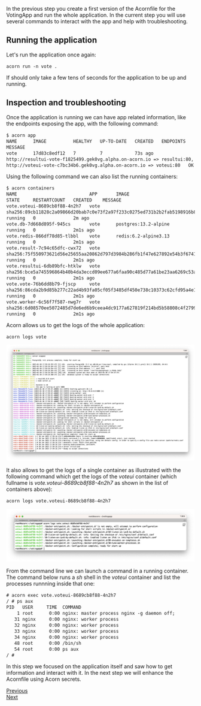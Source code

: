 In the previous step you create a first version of the Acornfile for the VotingApp and run the whole application. In the current step you will use several commands to interact with the app and help with troubleshooting.

## Running the application

Let's run the application once again:

```
acorn run -n vote .
```

If should only take a few tens of seconds for the application to be up and running.

## Inspection and troubleshooting

Once the application is running we can have app related information, like the endpoints exposing the app, with the following command:

```
$ acorn app
NAME      IMAGE          HEALTHY   UP-TO-DATE   CREATED   ENDPOINTS                                                                                                                                  MESSAGE
vote      17d83c8edf12   7         7            73s ago   http://resultui-vote-f1825499.gek0vg.alpha.on-acorn.io => resultui:80, http://voteui-vote-c7bc34b6.gek0vg.alpha.on-acorn.io => voteui:80   OK
```

Using the following command we can also list the running containers:

```
$ acorn containers
NAME                           APP       IMAGE                                                                     STATE     RESTARTCOUNT   CREATED    MESSAGE
vote.voteui-8689cb8f88-4n2h7   vote      sha256:89cb11828c2a09866d20bab7c0e73f2a97f233c0275ed731b2b2fab5198916b8   running   0              2m ago
vote.db-7d668d895f-945cs       vote      postgres:13.2-alpine                                                      running   0              2m1s ago
vote.redis-866df78d85-tlbbl    vote      redis:6.2-alpine3.13                                                      running   0              2m1s ago
vote.result-7c94c65dfc-cwx72   vote      sha256:75f550973621d56e25655aa20862d797d3984b286fb1f47e627892e54b3f6741   running   0              2m1s ago
vote.resultui-6db89bfc-htklw   vote      sha256:bce5a745596864b40b4da3eccd09ee677a6faa90c485d77a61be23aa6269c53a   running   0              2m1s ago
vote.vote-76b6dd8b79-fjscp     vote      sha256:86cda2b9d85b277c22ad4b93fa05cf05f3485df450e738c10373c62cfd95a4e1   running   0              2m1s ago
vote.worker-6c56f7f587-nwg7r   vote      sha256:6d08570ee5072485d7de6ed6b9ceea4dc9177a627819f214bd5b58808c4f2799   running   0              2m1s ago
```

Acorn allows us to get the logs of the whole application:

```
acorn logs vote
```

![Application logs](./images/ops/app-logs.png)


It also allows to get the logs of a single container as illustrated with the following command which get the logs of the *voteui* container (which fullname is *vote.voteui-8689cb8f88-4n2h7* as shown in the list of containers above):

```
acorn logs vote.voteui-8689cb8f88-4n2h7
```

![Container logs](./images/ops/container-logs.png)

From the command line we can launch a command in a running container. The command below runs a *sh* shell in the *voteui* container and list the processes runnning inside that one:

```
# acorn exec vote.voteui-8689cb8f88-4n2h7
/ # ps aux
PID   USER     TIME  COMMAND
    1 root      0:00 nginx: master process nginx -g daemon off;
   31 nginx     0:00 nginx: worker process
   32 nginx     0:00 nginx: worker process
   33 nginx     0:00 nginx: worker process
   34 nginx     0:00 nginx: worker process
   48 root      0:00 /bin/sh
   54 root      0:00 ps aux
/ #
```

In this step we focused on the application itself and saw how to get information and interact with it. In the next step we will enhance the Acornfile using Acorn secrets.

[Previous](./acornfile.md)  
[Next](./secret.md)
